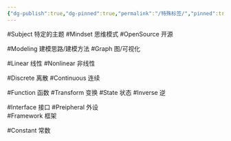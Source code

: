 ```yaml
---
{"dg-publish":true,"dg-pinned":true,"permalink":"/特殊标签/","pinned":true,"dgPassFrontmatter":true,"noteIcon":"","created":"2024-05-21T15:20:28.093+08:00","updated":"2024-08-15T16:45:03.086+08:00"}
---
```



#Subject   特定的主题
#Mindset   思维模式
#OpenSource  开源

#Modeling    建模思路/建模方法
#Graph  图/可视化

#Linear  线性
#Nonlinear  非线性

#Discrete      离散
#Continuous  连续

#Function   函数
#Transform   变换
#State    状态
#Inverse  逆

#Interface   接口
#Preipheral  外设  
#Framework 框架

#Constant 常数






